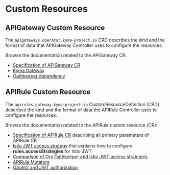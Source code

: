 # Custom Resources <!-- {docsify-ignore-all} -->

## APIGateway Custom Resource

The `apigateways.operator.kyma-project.io` CRD describes the kind and the format of data that APIGateway Controller uses to configure the resources.

Browse the documentation related to the APIGateway CR:
- [Specification of APIGateway CR](./apigateway/04-00-apigateway-custom-resource.md)
- [Kyma Gateway](./apigateway/04-10-kyma-gateway.md)
- [Oathkeeper dependency](./apigateway/04-20-oathkeeper.md)

## APIRule Custom Resource

The `apirules.gateway.kyma-project.io` CustomResourceDefinition (CRD) describes the kind and the format of data the APIRule Controller uses to configure the resources.

Browse the documentation related to the APIRule custom resource (CR):
- [Specification of APIRule CR](./apirule/04-10-apirule-custom-resource.md) describing all primary parameters of APIRule CR
- [Istio JWT access strategy](./apirule/04-20-apirule-istio-jwt-access-strategy.md) that explains how to configure **rules.accessStrategies** for Istio JWT
- [Comparison of Ory Oathkeeper and Istio JWT access strategies](./apirule/04-30-apirule-jwt-ory-and-istio-comparison.md)
- [APIRule Mutators](./apirule/04-40-apirule-mutators.md)
- [OAuth2 and JWT authorization](./apirule/04-50-apirule-authorizations.md)